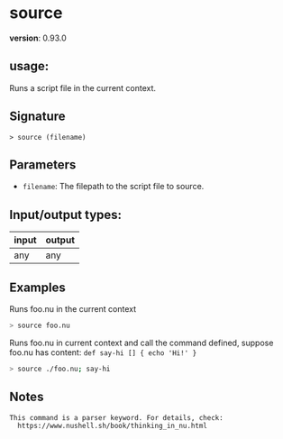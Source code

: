 # source

**version**: 0.93.0

## **usage**:

Runs a script file in the current context.

## Signature

`> source (filename)`

## Parameters

- `filename`: The filepath to the script file to source.

## Input/output types:

| input | output |
| ----- | ------ |
| any   | any    |

## Examples

Runs foo.nu in the current context

```bash
> source foo.nu
```

Runs foo.nu in current context and call the command defined, suppose foo.nu has content: `def say-hi [] { echo 'Hi!' }`

```bash
> source ./foo.nu; say-hi
```

## Notes

```text
This command is a parser keyword. For details, check:
  https://www.nushell.sh/book/thinking_in_nu.html
```
